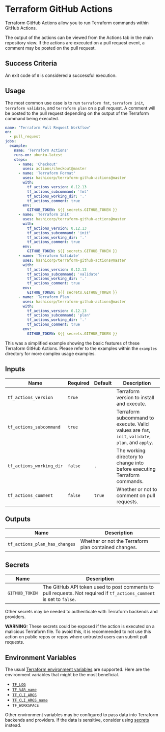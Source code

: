 # Terraform GitHub Actions

Terraform GitHub Actions allow you to run Terraform commands within GitHub Actions.

The output of the actions can be viewed from the Actions tab in the main repository view. If the actions are executed on a pull request event, a comment may be posted on the pull request.

## Success Criteria

An exit code of `0` is considered a successful execution.

## Usage

The most common use case is to run `terraform fmt`, `terraform init`, `terraform validate`, and `terraform plan` on a pull request. A comment will be posted to the pull request depending on the output of the Terraform command being executed.

```yaml
name: 'Terraform Pull Request Workflow'
on:
  - pull_request
jobs:
  example:
    name: 'Terraform Actions'
    runs-on: ubuntu-latest
    steps:
      - name: 'Checkout'
        uses: actions/checkout@master
      - name: 'Terraform Format'
        uses: hashicorp/terraform-github-actions@master
        with:
          tf_actions_version: 0.12.13
          tf_actions_subcommand: 'fmt'
          tf_actions_working_dir: '.'
          tf_actions_comment: true
        env:
          GITHUB_TOKEN: ${{ secrets.GITHUB_TOKEN }}
      - name: 'Terraform Init'
        uses: hashicorp/terraform-github-actions@master
        with:
          tf_actions_version: 0.12.13
          tf_actions_subcommand: 'init'
          tf_actions_working_dir: '.'
          tf_actions_comment: true
        env:
          GITHUB_TOKEN: ${{ secrets.GITHUB_TOKEN }}
      - name: 'Terraform Validate'
        uses: hashicorp/terraform-github-actions@master
        with:
          tf_actions_version: 0.12.13
          tf_actions_subcommand: 'validate'
          tf_actions_working_dir: '.'
          tf_actions_comment: true
        env:
          GITHUB_TOKEN: ${{ secrets.GITHUB_TOKEN }}
      - name: 'Terraform Plan'
        uses: hashicorp/terraform-github-actions@master
        with:
          tf_actions_version: 0.12.13
          tf_actions_subcommand: 'plan'
          tf_actions_working_dir: '.'
          tf_actions_comment: true
        env:
          GITHUB_TOKEN: ${{ secrets.GITHUB_TOKEN }}
```

This was a simplified example showing the basic features of these Terraform GitHub Actions. Please refer to the examples within the `examples` directory for more complex usage examples.

## Inputs

| Name                     | Required | Default | Description                                                                                       |
|--------------------------|----------|---------|---------------------------------------------------------------------------------------------------|
| `tf_actions_version`     | `true`   |         | Terraform version to install and execute.                                                         |
| `tf_actions_subcommand`  | `true`   |         | Terraform subcommand to execute. Valid values are `fmt`, `init`, `validate`, `plan`, and `apply`. |
| `tf_actions_working_dir` | `false`  | `.`     | The working directory to change into before executing Terraform commands.                         |
| `tf_actions_comment`     | `false`  | `true`  | Whether or not to comment on pull requests.                                                       |

## Outputs

| Name                          | Description                                          |
|-------------------------------|------------------------------------------------------|
| `tf_actions_plan_has_changes` | Whether or not the Terraform plan contained changes. |

## Secrets

| Name                     | Description                                                                                                          |
|--------------------------|----------------------------------------------------------------------------------------------------------------------|
| `GITHUB_TOKEN`           | The GitHub API token used to post comments to pull requests. Not required if `tf_actions_comment` is set to `false`. |

Other secrets may be needed to authenticate with Terraform backends and providers. 

**WARNING:** These secrets could be exposed if the action is executed on a malicious Terraform file. To avoid this, it is recommended to not use this action on public repos or repos where untrusted users can submit pull requests.

## Environment Variables

The usual [Terraform environment variables](https://www.terraform.io/docs/commands/environment-variables.html) are supported. Here are the environment variables that might be the most beneficial.

* [`TF_LOG`](https://www.terraform.io/docs/commands/environment-variables.html#tf_log)
* [`TF_VAR_name`](https://www.terraform.io/docs/commands/environment-variables.html#tf_var_name)
* [`TF_CLI_ARGS`](https://www.terraform.io/docs/commands/environment-variables.html#tf_cli_args-and-tf_cli_args_name)
* [`TF_CLI_ARGS_name`](https://www.terraform.io/docs/commands/environment-variables.html#tf_cli_args-and-tf_cli_args_name)
* `TF_WORKSPACE`

Other environment variables may be configured to pass data into Terraform backends and providers. If the data is sensitive, consider using [secrets](#secrets) instead.

